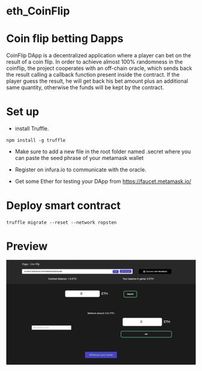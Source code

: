 # eth_CoinFlip

# Coin flip betting Dapps

CoinFlip DApp is a decentralized application where a player can bet on the result of a coin flip. In order to achieve almost 100% randomness in the coinflip, the project cooperates with an off-chain oracle, which sends back the result calling a callback function present inside the contract. If the player guess the result, he will get back his bet amount plus an additional same quantity, otherwise the funds will be kept by the contract.


# Set up

- install Truffle. 
```
npm install -g truffle
```

- Make sure to add a new file in the root folder named .secret where you can paste the seed phrase of your metamask wallet

- Register on infura.io to communicate with the oracle.

- Get some Ether for testing your DApp from https://faucet.metamask.io/


# Deploy smart contract

```
truffle migrate --reset --network ropsten
```

# Preview
![Alt text](assets/readmeImage.png?raw=true "Title")

